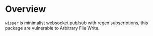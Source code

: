 # Overview

`wisper` is minimalist websocket pub/sub with regex subscriptions, this package are vulnerable to Arbitrary File Write.
